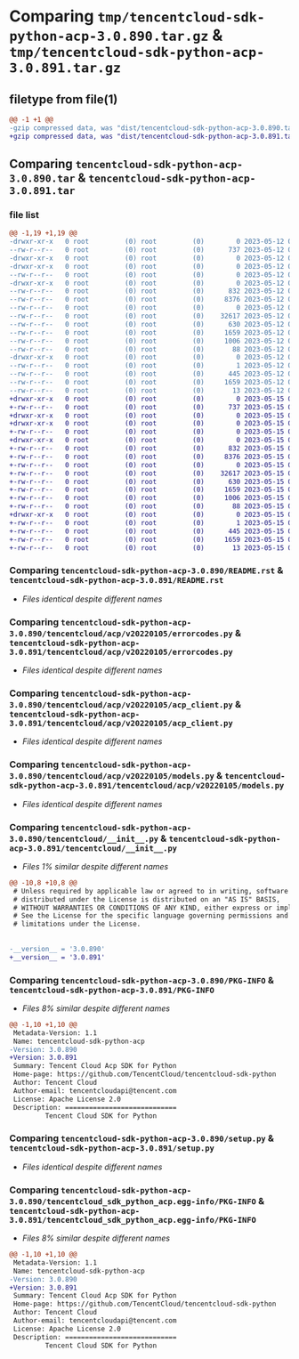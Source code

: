 # Comparing `tmp/tencentcloud-sdk-python-acp-3.0.890.tar.gz` & `tmp/tencentcloud-sdk-python-acp-3.0.891.tar.gz`

## filetype from file(1)

```diff
@@ -1 +1 @@
-gzip compressed data, was "dist/tencentcloud-sdk-python-acp-3.0.890.tar", last modified: Fri May 12 00:21:58 2023, max compression
+gzip compressed data, was "dist/tencentcloud-sdk-python-acp-3.0.891.tar", last modified: Mon May 15 02:12:44 2023, max compression
```

## Comparing `tencentcloud-sdk-python-acp-3.0.890.tar` & `tencentcloud-sdk-python-acp-3.0.891.tar`

### file list

```diff
@@ -1,19 +1,19 @@
-drwxr-xr-x   0 root         (0) root         (0)        0 2023-05-12 00:21:58.000000 tencentcloud-sdk-python-acp-3.0.890/
--rw-r--r--   0 root         (0) root         (0)      737 2023-05-12 00:21:58.000000 tencentcloud-sdk-python-acp-3.0.890/README.rst
-drwxr-xr-x   0 root         (0) root         (0)        0 2023-05-12 00:21:58.000000 tencentcloud-sdk-python-acp-3.0.890/tencentcloud/
-drwxr-xr-x   0 root         (0) root         (0)        0 2023-05-12 00:21:58.000000 tencentcloud-sdk-python-acp-3.0.890/tencentcloud/acp/
--rw-r--r--   0 root         (0) root         (0)        0 2023-05-12 00:21:58.000000 tencentcloud-sdk-python-acp-3.0.890/tencentcloud/acp/__init__.py
-drwxr-xr-x   0 root         (0) root         (0)        0 2023-05-12 00:21:58.000000 tencentcloud-sdk-python-acp-3.0.890/tencentcloud/acp/v20220105/
--rw-r--r--   0 root         (0) root         (0)      832 2023-05-12 00:21:58.000000 tencentcloud-sdk-python-acp-3.0.890/tencentcloud/acp/v20220105/errorcodes.py
--rw-r--r--   0 root         (0) root         (0)     8376 2023-05-12 00:21:58.000000 tencentcloud-sdk-python-acp-3.0.890/tencentcloud/acp/v20220105/acp_client.py
--rw-r--r--   0 root         (0) root         (0)        0 2023-05-12 00:21:58.000000 tencentcloud-sdk-python-acp-3.0.890/tencentcloud/acp/v20220105/__init__.py
--rw-r--r--   0 root         (0) root         (0)    32617 2023-05-12 00:21:58.000000 tencentcloud-sdk-python-acp-3.0.890/tencentcloud/acp/v20220105/models.py
--rw-r--r--   0 root         (0) root         (0)      630 2023-05-12 00:21:58.000000 tencentcloud-sdk-python-acp-3.0.890/tencentcloud/__init__.py
--rw-r--r--   0 root         (0) root         (0)     1659 2023-05-12 00:21:58.000000 tencentcloud-sdk-python-acp-3.0.890/PKG-INFO
--rw-r--r--   0 root         (0) root         (0)     1006 2023-05-12 00:21:58.000000 tencentcloud-sdk-python-acp-3.0.890/setup.py
--rw-r--r--   0 root         (0) root         (0)       88 2023-05-12 00:21:58.000000 tencentcloud-sdk-python-acp-3.0.890/setup.cfg
-drwxr-xr-x   0 root         (0) root         (0)        0 2023-05-12 00:21:58.000000 tencentcloud-sdk-python-acp-3.0.890/tencentcloud_sdk_python_acp.egg-info/
--rw-r--r--   0 root         (0) root         (0)        1 2023-05-12 00:21:58.000000 tencentcloud-sdk-python-acp-3.0.890/tencentcloud_sdk_python_acp.egg-info/dependency_links.txt
--rw-r--r--   0 root         (0) root         (0)      445 2023-05-12 00:21:58.000000 tencentcloud-sdk-python-acp-3.0.890/tencentcloud_sdk_python_acp.egg-info/SOURCES.txt
--rw-r--r--   0 root         (0) root         (0)     1659 2023-05-12 00:21:58.000000 tencentcloud-sdk-python-acp-3.0.890/tencentcloud_sdk_python_acp.egg-info/PKG-INFO
--rw-r--r--   0 root         (0) root         (0)       13 2023-05-12 00:21:58.000000 tencentcloud-sdk-python-acp-3.0.890/tencentcloud_sdk_python_acp.egg-info/top_level.txt
+drwxr-xr-x   0 root         (0) root         (0)        0 2023-05-15 02:12:44.000000 tencentcloud-sdk-python-acp-3.0.891/
+-rw-r--r--   0 root         (0) root         (0)      737 2023-05-15 02:12:44.000000 tencentcloud-sdk-python-acp-3.0.891/README.rst
+drwxr-xr-x   0 root         (0) root         (0)        0 2023-05-15 02:12:44.000000 tencentcloud-sdk-python-acp-3.0.891/tencentcloud/
+drwxr-xr-x   0 root         (0) root         (0)        0 2023-05-15 02:12:44.000000 tencentcloud-sdk-python-acp-3.0.891/tencentcloud/acp/
+-rw-r--r--   0 root         (0) root         (0)        0 2023-05-15 02:12:44.000000 tencentcloud-sdk-python-acp-3.0.891/tencentcloud/acp/__init__.py
+drwxr-xr-x   0 root         (0) root         (0)        0 2023-05-15 02:12:44.000000 tencentcloud-sdk-python-acp-3.0.891/tencentcloud/acp/v20220105/
+-rw-r--r--   0 root         (0) root         (0)      832 2023-05-15 02:12:44.000000 tencentcloud-sdk-python-acp-3.0.891/tencentcloud/acp/v20220105/errorcodes.py
+-rw-r--r--   0 root         (0) root         (0)     8376 2023-05-15 02:12:44.000000 tencentcloud-sdk-python-acp-3.0.891/tencentcloud/acp/v20220105/acp_client.py
+-rw-r--r--   0 root         (0) root         (0)        0 2023-05-15 02:12:44.000000 tencentcloud-sdk-python-acp-3.0.891/tencentcloud/acp/v20220105/__init__.py
+-rw-r--r--   0 root         (0) root         (0)    32617 2023-05-15 02:12:44.000000 tencentcloud-sdk-python-acp-3.0.891/tencentcloud/acp/v20220105/models.py
+-rw-r--r--   0 root         (0) root         (0)      630 2023-05-15 02:12:44.000000 tencentcloud-sdk-python-acp-3.0.891/tencentcloud/__init__.py
+-rw-r--r--   0 root         (0) root         (0)     1659 2023-05-15 02:12:44.000000 tencentcloud-sdk-python-acp-3.0.891/PKG-INFO
+-rw-r--r--   0 root         (0) root         (0)     1006 2023-05-15 02:12:44.000000 tencentcloud-sdk-python-acp-3.0.891/setup.py
+-rw-r--r--   0 root         (0) root         (0)       88 2023-05-15 02:12:44.000000 tencentcloud-sdk-python-acp-3.0.891/setup.cfg
+drwxr-xr-x   0 root         (0) root         (0)        0 2023-05-15 02:12:44.000000 tencentcloud-sdk-python-acp-3.0.891/tencentcloud_sdk_python_acp.egg-info/
+-rw-r--r--   0 root         (0) root         (0)        1 2023-05-15 02:12:44.000000 tencentcloud-sdk-python-acp-3.0.891/tencentcloud_sdk_python_acp.egg-info/dependency_links.txt
+-rw-r--r--   0 root         (0) root         (0)      445 2023-05-15 02:12:44.000000 tencentcloud-sdk-python-acp-3.0.891/tencentcloud_sdk_python_acp.egg-info/SOURCES.txt
+-rw-r--r--   0 root         (0) root         (0)     1659 2023-05-15 02:12:44.000000 tencentcloud-sdk-python-acp-3.0.891/tencentcloud_sdk_python_acp.egg-info/PKG-INFO
+-rw-r--r--   0 root         (0) root         (0)       13 2023-05-15 02:12:44.000000 tencentcloud-sdk-python-acp-3.0.891/tencentcloud_sdk_python_acp.egg-info/top_level.txt
```

### Comparing `tencentcloud-sdk-python-acp-3.0.890/README.rst` & `tencentcloud-sdk-python-acp-3.0.891/README.rst`

 * *Files identical despite different names*

### Comparing `tencentcloud-sdk-python-acp-3.0.890/tencentcloud/acp/v20220105/errorcodes.py` & `tencentcloud-sdk-python-acp-3.0.891/tencentcloud/acp/v20220105/errorcodes.py`

 * *Files identical despite different names*

### Comparing `tencentcloud-sdk-python-acp-3.0.890/tencentcloud/acp/v20220105/acp_client.py` & `tencentcloud-sdk-python-acp-3.0.891/tencentcloud/acp/v20220105/acp_client.py`

 * *Files identical despite different names*

### Comparing `tencentcloud-sdk-python-acp-3.0.890/tencentcloud/acp/v20220105/models.py` & `tencentcloud-sdk-python-acp-3.0.891/tencentcloud/acp/v20220105/models.py`

 * *Files identical despite different names*

### Comparing `tencentcloud-sdk-python-acp-3.0.890/tencentcloud/__init__.py` & `tencentcloud-sdk-python-acp-3.0.891/tencentcloud/__init__.py`

 * *Files 1% similar despite different names*

```diff
@@ -10,8 +10,8 @@
 # Unless required by applicable law or agreed to in writing, software
 # distributed under the License is distributed on an "AS IS" BASIS,
 # WITHOUT WARRANTIES OR CONDITIONS OF ANY KIND, either express or implied.
 # See the License for the specific language governing permissions and
 # limitations under the License.
 
 
-__version__ = '3.0.890'
+__version__ = '3.0.891'
```

### Comparing `tencentcloud-sdk-python-acp-3.0.890/PKG-INFO` & `tencentcloud-sdk-python-acp-3.0.891/PKG-INFO`

 * *Files 8% similar despite different names*

```diff
@@ -1,10 +1,10 @@
 Metadata-Version: 1.1
 Name: tencentcloud-sdk-python-acp
-Version: 3.0.890
+Version: 3.0.891
 Summary: Tencent Cloud Acp SDK for Python
 Home-page: https://github.com/TencentCloud/tencentcloud-sdk-python
 Author: Tencent Cloud
 Author-email: tencentcloudapi@tencent.com
 License: Apache License 2.0
 Description: ============================
         Tencent Cloud SDK for Python
```

### Comparing `tencentcloud-sdk-python-acp-3.0.890/setup.py` & `tencentcloud-sdk-python-acp-3.0.891/setup.py`

 * *Files identical despite different names*

### Comparing `tencentcloud-sdk-python-acp-3.0.890/tencentcloud_sdk_python_acp.egg-info/PKG-INFO` & `tencentcloud-sdk-python-acp-3.0.891/tencentcloud_sdk_python_acp.egg-info/PKG-INFO`

 * *Files 8% similar despite different names*

```diff
@@ -1,10 +1,10 @@
 Metadata-Version: 1.1
 Name: tencentcloud-sdk-python-acp
-Version: 3.0.890
+Version: 3.0.891
 Summary: Tencent Cloud Acp SDK for Python
 Home-page: https://github.com/TencentCloud/tencentcloud-sdk-python
 Author: Tencent Cloud
 Author-email: tencentcloudapi@tencent.com
 License: Apache License 2.0
 Description: ============================
         Tencent Cloud SDK for Python
```

